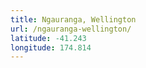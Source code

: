 ```yaml
---
title: Ngauranga, Wellington
url: /ngauranga-wellington/
latitude: -41.243
longitude: 174.814
---
```

